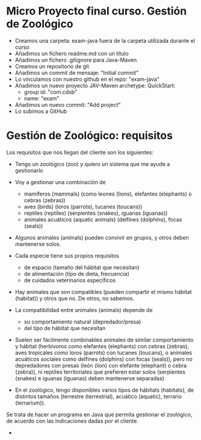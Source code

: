 # Micro Proyecto final curso. Gestión de Zoológico

- Creamos una carpeta: exam-java fuera de la carpeta utilizada durante el curso
- Añadimos un fichero readme.md con un título
- Añadimos un fichero .gitignore para Java-Maven
- Creamos un repositorio de git
- Añadimos un commit de mensaje: "Initial commit"
- Lo vinculamos con nuestro github en el repo: "exam-java"
- Añadimos un nuevo proyecto JAV-Maven archetype: QuickStart:
  - group id: "com.cdsb"
  - name: "exam"
- Añadimos un nuevo commit: "Add project"
- Lo subimos a GitHub

# Gestión de Zoológico: requisitos

Los requisitos que nos llegan del cliente son los siguientes:

- Tengo un zoológico (zoo) y quiero un sistema que me ayude a gestionarlo
- Voy a gestionar una combinación de

  - mamíferos (mammals) (como leones (lions), elefantes (elephants) o cebras (zebras))
  - aves (birds) (loros (parrots), tucanes (toucans))
  - reptiles (reptiles) (serpientes (snakes), iguanas (iguanas))
  - animales acuáticos (aquatic animals) (delfines (dolphins), focas (seals))

- Algunos animales (animals) pueden convivir en grupos, y otros deben mantenerse solos.

- Cada especie tiene sus propios requisitos

  - de espacio (tamaño del hábitat que necesitan)
  - de alimentación (tipo de dieta, frecuencia)
  - de cuidados veterinarios específicos

- Hay animales que son compatibles (pueden compartir el mismo hábitat (habitat)) y otros que no. De otros, no sabemos.

- La compatibilidad entre animales (animals) depende de

  - su comportamiento natural (depredador/presa)
  - del tipo de hábitat que necesitan

- Suelen ser fácilmente combinables animales de similar comportamiento y hábitat (herbívoros como elefantes (elephants) con cebras (zebras), aves tropicales como loros (parrots) con tucanes (toucans), o animales acuáticos sociales como delfines (dolphins) con focas (seals)),
  pero no depredadores con presas (león (lion) con elefante (elephant) o cebra (zebra)), ni reptiles territoriales que prefieren estar solos (serpientes (snakes) e iguanas (iguanas) deben mantenerse separadas)

- En el zoológico, tengo disponibles varios tipos de hábitats (habitats), de distintos tamaños (terrestre (terrestrial), acuático (aquatic), terrario (terrarium)).

Se trata de hacer un programa en Java que permita gestionar el zoológico, de acuerdo con las indicaciones dadas por el cliente.

-